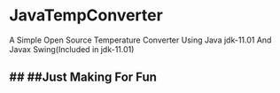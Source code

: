 # JavaTempConverter
A Simple Open Source Temperature Converter Using Java jdk-11.01 And Javax Swing(Included in jdk-11.01)
## ## ##Just Making For Fun
